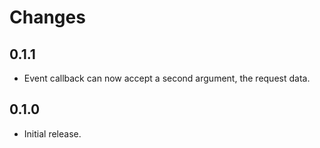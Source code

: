 # Changes

## 0.1.1

- Event callback can now accept a second argument, the request data.


## 0.1.0

- Initial release.
